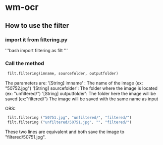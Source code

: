 # wm-ocr

## How to use the filter

### import it from filtering.py

'''bash
 import filtering as filt
'''

### Call the method 

```python
 filt.filtering(imname, sourcefolder, outputfolder)
```

The parameters are:
'[String] imname'      : The name of the image (ex: "50752.jpg")
'[String] sourcefolder': The folder where the image is located (ex: "unfiltered/")
'[String] outputfolder': The folder here the image will be saved (ex:"filtered/")
The image will be saved with the same name as input

OBS:

```python
 filt.filtering ("50751.jpg", "unfiltered/", "filtered/")
 filt.filtering ("unfiltered/50751.jpg", "", "filtered/")
```

These two lines are equivalent and both save the image to "filtered/50751.jpg".
